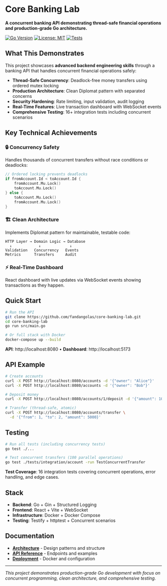 # Core Banking Lab

**A concurrent banking API demonstrating thread-safe financial operations and production-grade Go architecture.**

[![Go Version](https://img.shields.io/badge/Go-1.23-blue)](https://golang.org/dl/) [![License: MIT](https://img.shields.io/badge/License-MIT-green)](https://github.com/fandangolas/core-banking-lab/blob/main/LICENSE) [![Tests](https://img.shields.io/badge/Tests-Passing-brightgreen)](https://github.com/fandangolas/core-banking-lab/actions)

## What This Demonstrates

This project showcases **advanced backend engineering skills** through a banking API that handles concurrent financial operations safely:

- **Thread-Safe Concurrency**: Deadlock-free money transfers using ordered mutex locking
- **Production Architecture**: Clean Diplomat pattern with separated concerns
- **Security Hardening**: Rate limiting, input validation, audit logging
- **Real-Time Features**: Live transaction dashboard with WebSocket events
- **Comprehensive Testing**: 16+ integration tests including concurrent scenarios

## Key Technical Achievements

### 🔒 **Concurrency Safety**
Handles thousands of concurrent transfers without race conditions or deadlocks:
```go
// Ordered locking prevents deadlocks
if fromAccount.Id < toAccount.Id {
    fromAccount.Mu.Lock()
    toAccount.Mu.Lock()
} else {
    toAccount.Mu.Lock()  
    fromAccount.Mu.Lock()
}
```

### 🏗️ **Clean Architecture**
Implements Diplomat pattern for maintainable, testable code:
```
HTTP Layer → Domain Logic → Database
  ↓            ↓             ↓
Validation   Concurrency   Events
Metrics      Transfers     Audit
```

### ⚡ **Real-Time Dashboard** 
React dashboard with live updates via WebSocket events showing transactions as they happen.

## Quick Start

```bash
# Run the API
git clone https://github.com/fandangolas/core-banking-lab.git
cd core-banking-lab
go run src/main.go

# Or full stack with Docker
docker-compose up --build
```

**API**: http://localhost:8080 • **Dashboard**: http://localhost:5173

## API Example

```bash
# Create accounts
curl -X POST http://localhost:8080/accounts -d '{"owner": "Alice"}'
curl -X POST http://localhost:8080/accounts -d '{"owner": "Bob"}'

# Deposit money
curl -X POST http://localhost:8080/accounts/1/deposit -d '{"amount": 10000}'

# Transfer (thread-safe, atomic)
curl -X POST http://localhost:8080/accounts/transfer \
  -d '{"from": 1, "to": 2, "amount": 5000}'
```

## Testing

```bash
# Run all tests (including concurrency tests)
go test ./...

# Test concurrent transfers (100 parallel operations)
go test ./tests/integration/account -run TestConcurrentTransfer
```

**Test Coverage**: 16 integration tests covering concurrent operations, error handling, and edge cases.

## Stack

- **Backend**: Go + Gin + Structured Logging
- **Frontend**: React + Vite + WebSocket
- **Infrastructure**: Docker + Docker Compose
- **Testing**: Testify + httptest + Concurrent scenarios

## Documentation

- [**Architecture**](docs/architecture.md) - Design patterns and structure
- [**API Reference**](docs/api.md) - Endpoints and examples  
- [**Deployment**](docs/deployment.md) - Docker and configuration

---

*This project demonstrates production-grade Go development with focus on concurrent programming, clean architecture, and comprehensive testing.*